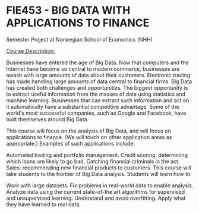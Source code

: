 
# FIE453 - BIG DATA WITH APPLICATIONS TO FINANCE

Semester Project at Norwegian School of Economics (NHH)

[Course Description:](https://www.nhh.no/en/courses/big-data-with-applications-to-finance/)

Businesses have entered the age of Big Data. Now that computers and the Internet have become so central to modern commerce, businesses are awash with large amounts of data about their customers. Electronic trading has made handling large amounts of data central to financial firms. Big Data has created both challenges and opportunities. The biggest opportunity is to extract useful information from the masses of data using statistics and machine learning. Businesses that can extract such information and act on it automatically have a substantial competitive advantage. Some of the world's most successful companies, such as Google and Facebook, have built themselves around Big Data.

This course will focus on the analysis of Big Data, and will focus on applications to finance. (We will touch on other application areas as appropriate.) Examples of such applications include:

Automated trading and portfolio management.
Credit scoring: determining which loans are likely to go bad.
Catching financial criminals in the act.
Sales: recommending new financial products to customers.
This course will take students to the frontier of Big Data analysis. Students will learn how to:

Work with large datasets.
Fix problems in real-world data to enable analysis.
Analyze data using the current state-of-the art algorithms for supervised and unsupervised learning.
Understand and avoid overfitting.
Apply what they have learned to real data.


